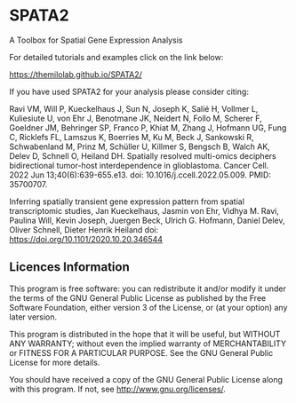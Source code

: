 # SPATA2
A Toolbox for Spatial Gene Expression Analysis

For detailed tutorials and examples click on the link below:

https://themilolab.github.io/SPATA2/

If you have used SPATA2 for your analysis please consider citing: 

Ravi VM, Will P, Kueckelhaus J, Sun N, Joseph K, Salié H, Vollmer L, Kuliesiute U, von Ehr J, Benotmane JK, Neidert N, Follo M, Scherer F, Goeldner JM, Behringer SP, Franco P, Khiat M, Zhang J, Hofmann UG, Fung C, Ricklefs FL, Lamszus K, Boerries M, Ku M, Beck J, Sankowski R, Schwabenland M, Prinz M, Schüller U, Killmer S, Bengsch B, Walch AK, Delev D, Schnell O, Heiland DH. Spatially resolved multi-omics deciphers bidirectional tumor-host interdependence in glioblastoma. Cancer Cell. 2022 Jun 13;40(6):639-655.e13. doi: 10.1016/j.ccell.2022.05.009. PMID: 35700707.

Inferring spatially transient gene expression pattern from spatial transcriptomic studies,
Jan Kueckelhaus, Jasmin von Ehr, Vidhya M. Ravi, Paulina Will, Kevin Joseph, Juergen Beck, Ulrich G. Hofmann, Daniel Delev, Oliver Schnell, Dieter Henrik Heiland
doi: https://doi.org/10.1101/2020.10.20.346544


## Licences Information
This program is free software: you can redistribute it and/or modify
it under the terms of the GNU General Public License as published by
the Free Software Foundation, either version 3 of the License, or
(at your option) any later version.

This program is distributed in the hope that it will be useful,
but WITHOUT ANY WARRANTY; without even the implied warranty of
MERCHANTABILITY or FITNESS FOR A PARTICULAR PURPOSE.  See the
GNU General Public License for more details.

You should have received a copy of the GNU General Public License
along with this program.  If not, see <http://www.gnu.org/licenses/>.


